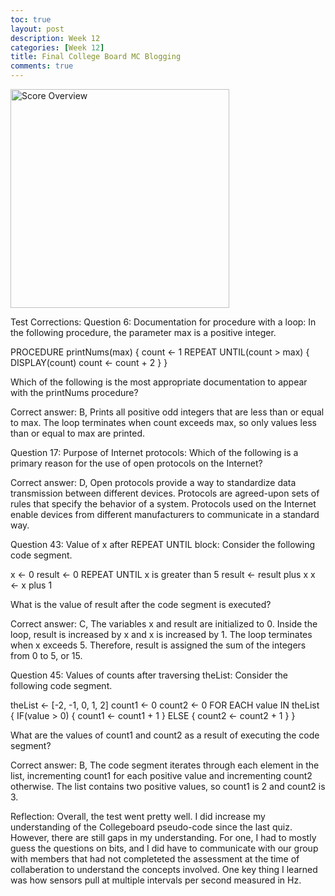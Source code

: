 ```yaml
---
toc: true
layout: post
description: Week 12
categories: [Week 12]
title: Final College Board MC Blogging
comments: true
--- 
```



<img class="card-img-top" src="/FastPagesSTG/images/ScoreOverview.png" alt="Score Overview" height="350">

Test Corrections:
Question 6:
Documentation for procedure with a loop:
In the following procedure, the parameter max is a positive integer.

PROCEDURE printNums(max) { count ← 1 REPEAT UNTIL(count > max) { DISPLAY(count) count ← count + 2 } }

Which of the following is the most appropriate documentation to appear with the printNums procedure?

Correct answer: B, Prints all positive odd integers that are less than or equal to max. The loop terminates when count exceeds max, so only values less than or equal to max are printed.

Question 17:
Purpose of Internet protocols:
Which of the following is a primary reason for the use of open protocols on the Internet?

Correct answer: D, Open protocols provide a way to standardize data transmission between different devices. Protocols are agreed-upon sets of rules that specify the behavior of a system. Protocols used on the Internet enable devices from different manufacturers to communicate in a standard way.

Question 43:
Value of x after REPEAT UNTIL block:
Consider the following code segment.

x ← 0 result ← 0 REPEAT UNTIL x is greater than 5 result ← result plus x x ← x plus 1

What is the value of result after the code segment is executed?

Correct answer: C, The variables x and result are initialized to 0. Inside the loop, result is increased by x and x is increased by 1. The loop terminates when x exceeds 5. Therefore, result is assigned the sum of the integers from 0 to 5, or 15.

Question 45:
Values of counts after traversing theList:
Consider the following code segment.

theList ← [-2, -1, 0, 1, 2] count1 ← 0 count2 ← 0 FOR EACH value IN theList { IF(value > 0) { count1 ← count1 + 1 } ELSE {
count2 ← count2 + 1 } }

What are the values of count1 and count2 as a result of executing the code segment?

Correct answer: B, The code segment iterates through each element in the list, incrementing count1 for each positive value and incrementing count2 otherwise. The list contains two positive values, so count1 is 2 and count2 is 3.

Reflection:
Overall, the test went pretty well. I did increase my understanding of the Collegeboard pseudo-code since the last quiz. However, there are still gaps in my understanding. For one, I had to mostly guess the questions on bits, and I did have to communicate with our group with members that had not completeted the assessment at the time of collaberation to understand the concepts involved. One key thing I learned was how sensors pull at multiple intervals per second measured in Hz.
